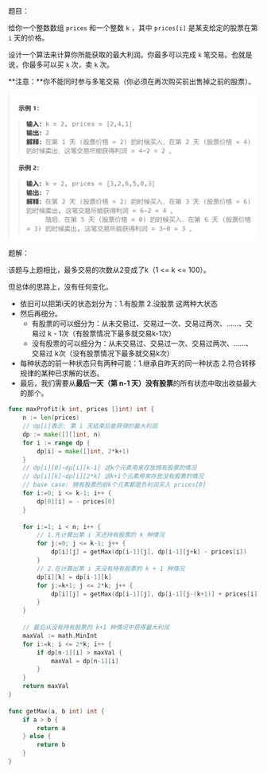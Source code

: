 题目：

给你一个整数数组 `prices` 和一个整数 `k` ，其中 `prices[i]` 是某支给定的股票在第 `i` 天的价格。

设计一个算法来计算你所能获取的最大利润。你最多可以完成 `k` 笔交易。也就是说，你最多可以买 `k` 次，卖 `k` 次。

**注意：**你不能同时参与多笔交易（你必须在再次购买前出售掉之前的股票）。

<img src="4.买卖股票的最佳时机IV.assets/image-20231018161323205.png" alt="image-20231018161323205" style="zoom:50%;" />

题解：

该题与上题相比，最多交易的次数从2变成了k（1 <= k <= 100）。

但总体的思路上，没有任何变化。

- 依旧可以把第i天的状态划分为：1.有股票   2.没股票   这两种大状态
- 然后再细分。
  - 有股票的可以细分为：从未交易过、交易过一次、交易过两次、……、交易过 k - 1次（有股票情况下最多就交易k-1次）
  - 没有股票的可以细分为：从未交易过、交易过一次、交易过两次、……、交易过 k次（没有股票情况下最多就交易k次）
- 每种状态的前一种状态只有两种可能：1.继承自昨天的同一种状态   2.符合转移规律的某种已求解的状态。
- 最后，我们需要从**最后一天（第 n-1 天）没有股票**的所有状态中取出收益最大的那个。

```go
func maxProfit(k int, prices []int) int {
    n := len(prices)
    // dp[i]表示: 第 i 天结束后能获得的最大利润
    dp := make([][]int, n)
    for i := range dp {
        dp[i] = make([]int, 2*k+1)
    }
    // dp[i][0]~dp[i][k-1] 这k个元素用来存放拥有股票的情况
    // dp[i][k]~dp[i][2*k] 这k+1个元素用来存放没有股票的情况
    // base case: 拥有股票的前k个元素都是负利润买入 prices[0]
    for i:=0; i <= k-1; i++ {
        dp[0][i] = - prices[0]
    }

    for i:=1; i < n; i++ {
        // 1.先计算出第 i 天还持有股票的 k 种情况
        for j:=0; j <= k-1; j++ {
            dp[i][j] = getMax(dp[i-1][j], dp[i-1][j+k] - prices[i])
        }
        // 2.在计算出第 i 天没有持有股票的 k + 1 种情况
        dp[i][k] = dp[i-1][k]
        for j:=k+1; j <= 2*k; j++ {
            dp[i][j] = getMax(dp[i-1][j], dp[i-1][j-(k+1)] + prices[i])
        }
    }

    // 最后从没有持有股票的 k+1 种情况中获得最大利润
    maxVal := math.MinInt
    for i:=k; i <= 2*k; i++ {
        if dp[n-1][i] > maxVal {
            maxVal = dp[n-1][i]
        }
    }
    return maxVal
}

func getMax(a, b int) int {
    if a > b {
        return a
    } else {
        return b
    }
}
```



